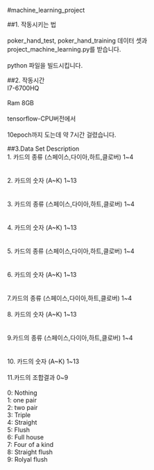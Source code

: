 #machine_learning_project

##1. 작동시키는 법  
<br>poker_hand_test, poker_hand_training 데이터 셋과 project_machine_learning.py를 받습니다.</br>
<br>python 파일을 빌드시킵니다.</br>

##2. 작동시간
<br>I7-6700HQ</br>
<br>Ram 8GB</br>
<br>tensorflow-CPU버전에서</br>
<br>10epoch까지 도는데 약 7시간 걸렸습니다.</br>

##3.Data Set Description
<br>1. 카드의 종류 (스페이스,다이아,하트,클로버) 1&#126;4</br>  
<br>2. 카드의 숫자 (A&#126;K) 1&#126;13</br>  
<br>3. 카드의 종류 (스페이스,다이아,하트,클로버) 1&#126;4</br>  
<br>4. 카드의 숫자 (A&#126;K) 1&#126;13</br>  
<br>5. 카드의 종류 (스페이스,다이아,하트,클로버) 1&#126;4</br>  
<br>6. 카드의 숫자 (A&#126;K) 1&#126;13</br>  
<br>7.카드의 종류 (스페이스,다이아,하트,클로버) 1&#126;4</br>
<br>8. 카드의 숫자 (A&#126;K) 1&#126;13</br>  
<br>9.카드의 종류 (스페이스,다이아,하트,클로버) 1&#126;4</br>  
<br>10. 카드의 숫자 (A&#126;K) 1&#126;13</br> 
<br>11.카드의 조합결과 0&#126;9</br>  
0: Nothing  
1: one pair  
2: two pair  
3: Triple  
4: Straight    
5: Flush  
6: Full house  
7: Four of a kind  
8: Straight flush  
9: Rolyal flush  

